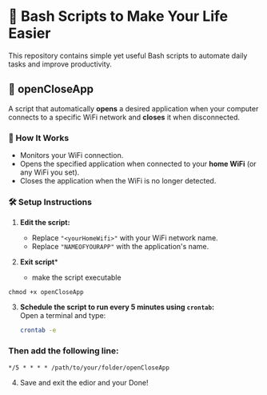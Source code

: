 # 🚀 Bash Scripts to Make Your Life Easier  

This repository contains simple yet useful Bash scripts to automate daily tasks and improve productivity.  

## 📌 openCloseApp  
A script that automatically **opens** a desired application when your computer connects to a specific WiFi network and **closes** it when disconnected.  

### 🔧 How It Works  
- Monitors your WiFi connection.  
- Opens the specified application when connected to your **home WiFi** (or any WiFi you set).  
- Closes the application when the WiFi is no longer detected.  

### 🛠 Setup Instructions  
1. **Edit the script:**  
   - Replace `"<yourHomeWifi>"` with your WiFi network name.  
   - Replace `"NAMEOFYOURAPP"` with the application's name.  

2. **Exit script***
   - make the script executable
 ```
 chmod +x openCloseApp
 ```  
3. **Schedule the script to run every 5 minutes using `crontab`:**  
   Open a terminal and type:  
   ```bash
   crontab -e
  ### Then add the following line:
    */5 * * * * /path/to/your/folder/openCloseApp
4. Save and exit the edior and your Done!
   
